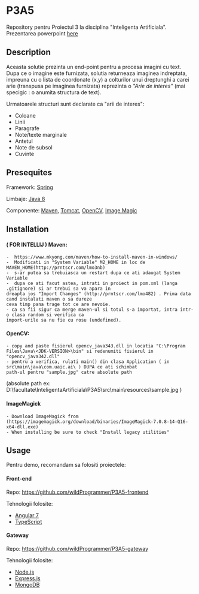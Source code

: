 # P3A5

Repository pentru Proiectul 3 la disciplina "Inteligenta Artificiala".
Prezentarea powerpoint [here](https://docs.google.com/presentation/d/1vUWkaYTnEzp688cr_F6S_hSVvFBexr6Qc_zD7rcDnxA/edit?usp=sharing)

## Description

Aceasta solutie prezinta un end-point pentru a procesa imagini cu text.
Dupa ce o imagine este furnizata, solutia returneaza imaginea indreptata, impreuna cu o lista de coordonate (x,y) a colturilor unui dreptunghi a carei arie (transpusa pe imaginea furnizata) reprezinta o *"Arie de interes"* (mai specigic : o anumita structura de text).

Urmatoarele structuri sunt declarate ca "arii de interes":

* Coloane
* Linii
* Paragrafe
* Note/texte marginale
* Antetul
* Note de subsol
* Cuvinte


## Presequites

Framework: [Spring](http://spring.io/)

Limbaje: [Java 8](https://www.oracle.com/technetwork/java/javase/downloads/jdk8-downloads-2133151.html)

Componente: [Maven](https://maven.apache.org/), [Tomcat](http://tomcat.apache.org/), [OpenCV](https://opencv.org/), [Image Magic](https://imagemagick.org/script/index.php)


## Installation



#### ( FOR INTELLIJ ) Maven:

    -  https://www.mkyong.com/maven/how-to-install-maven-in-windows/
    -  Modificati in "System Variable" M2_HOME in loc de MAVEN_HOME(http://prntscr.com/lmo3nb)
    -  s-ar putea sa trebuiasca un restart dupa ce ati adaugat System Variable
    -  dupa ce ati facut astea, intrati in proiect in pom.xml (langa .gitignore) si ar trebui sa va apara in 
    dreapta jos "Import Changes" (http://prntscr.com/lmo482) . Prima data cand instalati maven o sa dureze 
    ceva timp pana trage tot ce are nevoie.
    - ca sa fii sigur ca merge maven-ul si totul s-a importat, intra intr-o clasa random si verifica ca 
    import-urile sa nu fie cu rosu (undefined).
    
#### OpenCV:
    - copy and paste fisierul opencv_java343.dll in locatia "C:\Program Files\Java\<JDK-VERSION>\bin" si redenumiti fisierul in "opencv_java342.dll"
    - pentru a verifica, rulati main() din clasa Application ( in src\main\java\com.uaic.ai\ ) DUPA ce ati schimbat
    path-ul pentru "sample.jpg" catre absolute path 
(absolute path ex: D:\facultate\InteligentaArtificiala\P3A5\src\main\resources\sample.jpg )
    
#### ImageMagick
    - Download ImageMagick from (https://imagemagick.org/download/binaries/ImageMagick-7.0.8-14-Q16-x64-dll.exe)
	- When installing be sure to check "Install legacy utilities"

## Usage

Pentru demo, recomandam sa folositi proiectele:

#### Front-end

Repo: https://github.com/wildProgrammer/P3A5-frontend

Tehnologii folosite:
*	[Angular 7](https://angular.io/guide/releases)
*	[TypeScript](https://www.typescriptlang.org/)

#### Gateway

Repo: https://github.com/wildProgrammer/P3A5-gateway

Tehnologii folosite:
*	[Node.js](https://nodejs.org/en/)
*	[Express.js](https://expressjs.com/)
*	[MongoDB](https://www.mongodb.com/)



###
